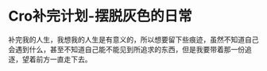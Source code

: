 Cro补完计划-摆脱灰色的日常
===

补完我的人生，我想我的人生是有意义的，所以想要留下些痕迹，虽然不知道自己会遇到什么，甚至不知道自己能不能见到所追求的东西，但是我要带着那一份追逐，望着前方一直走下去。